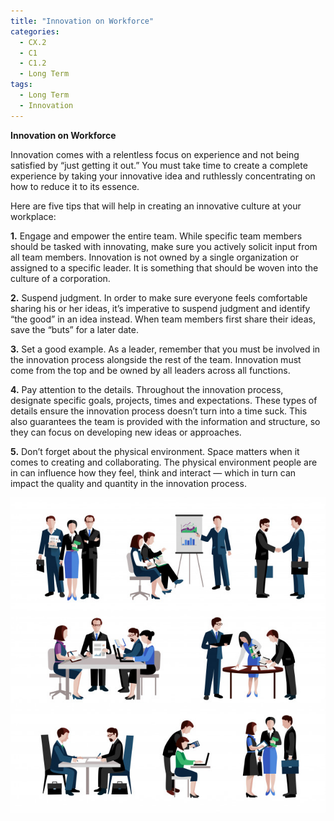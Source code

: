 ```yaml
---
title: "Innovation on Workforce"
categories:
  - CX.2
  - C1
  - C1.2
  - Long Term
tags:
  - Long Term
  - Innovation
---
```


**Innovation on Workforce**

Innovation comes with a relentless focus on experience and not being satisfied by “just getting it out.” You must take time to create a complete experience by taking your innovative idea and ruthlessly concentrating on how to reduce it to its essence.

Here are five tips that will help in creating an innovative culture at your workplace:


**1.** Engage and empower the entire team. While specific team members should be tasked with innovating, make sure you actively solicit input from all team members. Innovation is not owned by a single organization or assigned to a specific leader. It is something that should be woven into the culture of a corporation.

**2.** Suspend judgment. In order to make sure everyone feels comfortable sharing his or her ideas, it’s imperative to suspend judgment and identify “the good” in an idea instead. When team members first share their ideas, save the “buts” for a later date. 

**3.** Set a good example. As a leader, remember that you must be involved in the innovation process alongside the rest of the team. Innovation must come from the top and be owned by all leaders across all functions. 

**4.** Pay attention to the details. Throughout the innovation process, designate specific goals, projects, times and expectations. These types of details ensure the innovation process doesn’t turn into a time suck. This also guarantees the team is provided with the information and structure, so they can focus on developing new ideas or approaches.

**5.** Don’t forget about the physical environment. Space matters when it comes to creating and collaborating. The physical environment people are in can influence how they feel, think and interact — which in turn can impact the quality and quantity in the innovation process.


![image](https://github.com/ADOxx-org/DISRUPT-Knowledge-Base/blob/master/assets/images/teamwork-icons-set_1284-4409.jpg)
